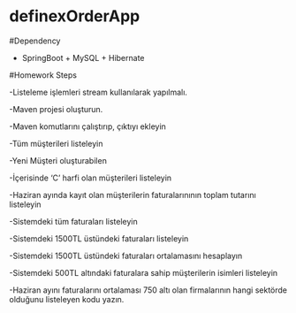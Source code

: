 # definexOrderApp
#Dependency
  - SpringBoot + MySQL + Hibernate

#Homework Steps

-Listeleme işlemleri stream kullanılarak yapılmalı.

-Maven projesi oluşturun.

-Maven komutlarını çalıştırıp, çıktıyı ekleyin

-Tüm müşterileri listeleyin 

-Yeni Müşteri oluşturabilen

-İçerisinde ‘C’ harfi olan müşterileri listeleyin

-Haziran ayında kayıt olan müşterilerin faturalarınının toplam tutarını listeleyin

-Sistemdeki tüm faturaları listeleyin

-Sistemdeki 1500TL üstündeki faturaları listeleyin

-Sistemdeki 1500TL üstündeki faturaları ortalamasını hesaplayın

-Sistemdeki 500TL altındaki faturalara sahip müşterilerin isimleri listeleyin

-Haziran ayını faturalarını ortalaması 750 altı olan firmalarının hangi sektörde olduğunu listeleyen kodu yazın.

